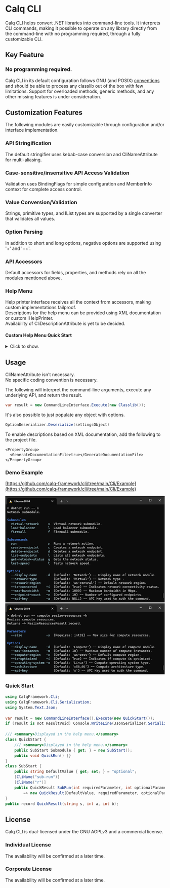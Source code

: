 # Calq CLI
Calq CLI helps convert .NET libraries into command-line tools. It interprets CLI commands, making it possible to operate on any library directly from the command-line with no programming required, through a fully customizable CLI.  

## Key Feature
### No programming required.
Calq CLI in its default configuration follows GNU (and POSIX) [conventions](https://www.gnu.org/software/libc/manual/html_node/Argument-Syntax.html) and should be able to process any classlib out of the box with few limitations.
Support for overloaded methods, generic methods, and any other missing features is under consideration.

## Customization Features
The following modules are easily customizable through configuration and/or interface implementation.
### API Stringification
The default stringifier uses kebab-case conversion and CliNameAttribute for multi-aliasing.
### Case-sensitive/insensitive API Access Validation
Validation uses BindingFlags for simple configuration and MemberInfo context for complete access control.
### Value Conversion/Validation
Strings, primitive types, and IList types are supported by a single converter that validates all values.
### Option Parsing
In addition to short and long options, negative options are supported using '+' and '++'.
### API Accessors
Default accessors for fields, properties, and methods rely on all the modules mentioned above.
### Help Menu
Help printer interface receives all the context from accessors, making custom implementations failproof.  
Descriptions for the help menu can be provided using XML documentation or custom IHelpPrinter.  
Availability of CliDescriptionAttribute is yet to be decided.
#### Custom Help Menu Quick Start
<details>
  <summary>Click to show.</summary>
  
```csharp
// CLI components also include additional data, such as values or MemberInfo, which are not shown in this example.
public class HelpPrinter : IHelpPrinter {
    public void PrintHelp(Type rootSubmoduleType, Submodule submodule, IEnumerable<Submodule> submodules, IEnumerable<Subcommand> subcommands, IEnumerable<Option> options) {
        PrintHelp(submodules, subcommands, options);
    }

    public void PrintHelp(Type rootSubmoduleType, IEnumerable<Submodule> submodules, IEnumerable<Subcommand> subcommands, IEnumerable<Option> options) {
        PrintHelp(submodules, subcommands, options);
    }

    private void PrintHelp(IEnumerable<Submodule> submodules, IEnumerable<Subcommand> subcommands, IEnumerable<Option> options) {
        var sections = new SectionInfo[] {
            new("Submodules", submodules.Select(x => new ItemInfo(x.Keys))),
            new("Subcommands", subcommands.Select(x => new ItemInfo(x.Keys))),
            new("Options", options.Select(x => new ItemInfo(x.Keys.Select(GetOptionName))))
        };
        PrintSections(sections);
    }

    public void PrintSubcommandHelp(Type rootSubmoduleType, Subcommand subcommand, IEnumerable<Option> options) {
        var sections = new SectionInfo[] {
            new("Parameters", subcommand.Parameters.Select(x => new ItemInfo(x.Keys.Select(GetOptionName)))),
            new("Options", options.Select(x => new ItemInfo(x.Keys.Select(GetOptionName))))
        };
        PrintSections(sections);
    }

    private void PrintSections(IEnumerable<SectionInfo> sections) {
        foreach (var section in sections) {
            Console.WriteLine(section.Title);
            foreach (var item in section.ItemInfos) {
                Console.WriteLine(string.Join(" ", item.Keys));
            }
        }
    }

    private static string GetOptionName(string key) => key.Length > 1 ? $"--{key}" : $"-{key}";

    private record ItemInfo(IEnumerable<string> Keys);
    private record SectionInfo(string Title, IEnumerable<ItemInfo> ItemInfos);
}
```
</details>

## Usage
CliNameAttribute isn't necessary.  
No specific coding convention is necessary.  
  
The following will interpret the command-line arguments, execute any underlying API, and return the result.
```csharp
var result = new CommandLineInterface.Execute(new Classlib());
```
It's also possible to just populate any object with options.
```csharp
OptionDeserializer.Deserialize(settingsObject)
```
To enable descriptions based on XML documentation, add the following to the project file.
```
<PropertyGroup>
  <GenerateDocumentationFile>true</GenerateDocumentationFile>
</PropertyGroup>
```
### Demo Example
[https://github.com/calq-framework/cli/tree/main/Cli/Example](https://github.com/calq-framework/cli/tree/main/Cli/Example)

![SubmoduleHelpExample](https://github.com/calq-framework/cli/blob/main/Cli/Example/SubmoduleHelpExample.png?raw=true)  
![SubcommandHelpExample](https://github.com/calq-framework/cli/blob/main/Cli/Example/SubcommandHelpExample.png?raw=true)

### Quick Start
```csharp
using CalqFramework.Cli;
using CalqFramework.Cli.Serialization;
using System.Text.Json;

var result = new CommandLineInterface().Execute(new QuickStart());
if (result is not ResultVoid) Console.WriteLine(JsonSerializer.Serialize(result));

/// <summary>Displayed in the help menu.</summary>
class QuickStart {
    /// <summary>Displayed in the help menu.</summary>
    public SubStart Submodule { get; } = new SubStart();
    public void QuickRun() {}
}
class SubStart {
    public string DefaultValue { get; set; } = "optional";
    [CliName("sub-run")]
    [CliName("r")]
    public QuickResult SubRun(int requiredParameter, int optionalParameter = 1)
        => new QuickResult(DefaultValue, requiredParameter, optionalParameter);
}
public record QuickResult(string s, int a, int b);
```

## License
Calq CLI is dual-licensed under the GNU AGPLv3 and a commercial license.
### Individual License
The availability will be confirmed at a later time.
### Corporate License
The availability will be confirmed at a later time.
